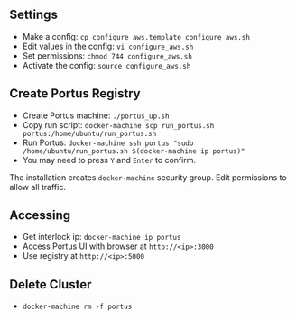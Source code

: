 ## Settings
* Make a config: `cp configure_aws.template configure_aws.sh`
* Edit values in the config: `vi configure_aws.sh`
* Set permissions: `chmod 744 configure_aws.sh`
* Activate the config: `source configure_aws.sh`

## Create Portus Registry
* Create Portus machine: `./portus_up.sh`  
* Copy run script: `docker-machine scp run_portus.sh portus:/home/ubuntu/run_portus.sh`  
* Run Portus: `docker-machine ssh portus "sudo /home/ubuntu/run_portus.sh $(docker-machine ip portus)"`
* You may need to press `Y` and `Enter` to confirm.

The installation creates `docker-machine` security group. Edit permissions to allow all traffic.

## Accessing  
* Get interlock ip: `docker-machine ip portus`  
* Access Portus UI with browser at `http://<ip>:3000`  
* Use registry at `http://<ip>:5000`

## Delete Cluster  
* `docker-machine rm -f portus`
